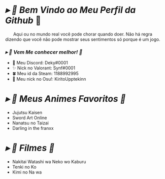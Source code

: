 
#                                                                    *▸ 🍂 Bem Vindo ao Meu Perfil da Github* 🍃
<p align="center"> Aqui ou no mundo real você pode chorar quando doer. 
Não há regra dizendo que 
você não pode mostrar seus sentimentos só porque é um jogo.
  
###  *▸ 🚩 Vem Me conhecer melhor! 🎻*

- 🌱 Meu Discord: Deky#0001
- ✨ Nick no Valorant: Synf#0001
- 🍀 Meu id da Steam: 1188992995
- 🌠 Meu nick no Osu!: KiritoUpptekinn

#                                                                    *▸ 🔎 Meus Animes Favoritos 🎉*


- Jujutsu Kaisen
- Sword Art Online
- Nanatsu no Taizai
- Darling in the franxx
# *▸ 🎥 Filmes 📼*
- Nakitai Watashi wa Neko wo Kaburu
- Tenki no Ko
- Kimi no Na wa
